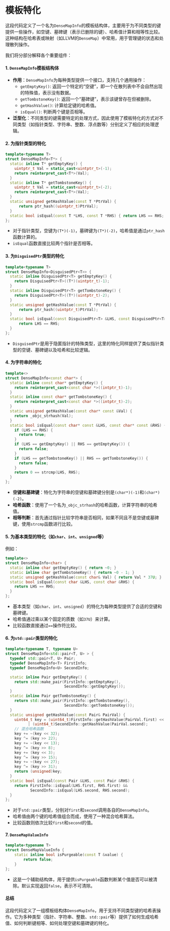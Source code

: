# 模板特化

这段代码定义了一个名为`DenseMapInfo`的模板结构体，主要用于为不同类型的键提供一些操作，如空键、墓碑键（表示已删除的键）、哈希值计算和相等性比较。这种结构在哈希表或映射（如LLVM的`DenseMap`）中常用，用于管理键的状态和处理散列操作。

我们将分部分解释各个重要组件：

#### 1. **`DenseMapInfo`模板结构体**

* **作用**：`DenseMapInfo`为每种类型提供一个接口，支持几个通用操作：
  * `getEmptyKey()`: 返回一个特定的“空键”，即一个在散列表中不会自然出现的特殊值，表示没有数据。
  * `getTombstoneKey()`: 返回一个“墓碑键”，表示该键曾存在但被删除。
  * `getHashValue()`: 计算给定键的哈希值。
  * `isEqual()`: 判断两个键是否相等。
* **泛型化**：不同类型的键需要特定的处理方式，因此使用了模板特化的方式对不同类型（如指针类型、字符串、整数、浮点数等）分别定义了相应的处理逻辑。

#### 2. **为指针类型的特化**

```cpp
template<typename T>
struct DenseMapInfo<T*> {
  static inline T* getEmptyKey() {
    uintptr_t Val = static_cast<uintptr_t>(-1);
    return reinterpret_cast<T*>(Val);
  }
  static inline T* getTombstoneKey() {
    uintptr_t Val = static_cast<uintptr_t>(-2);
    return reinterpret_cast<T*>(Val);
  }
  static unsigned getHashValue(const T *PtrVal) {
      return ptr_hash((uintptr_t)PtrVal);
  }
  static bool isEqual(const T *LHS, const T *RHS) { return LHS == RHS; }
};
```

* 对于指针类型，空键为`(T*)(-1)`，墓碑键为`(T*)(-2)`，哈希值是通过`ptr_hash`函数计算的。
* `isEqual`函数直接比较两个指针是否相等。

#### 3. **为`DisguisedPtr`类型的特化**

```cpp
template<typename T>
struct DenseMapInfo<DisguisedPtr<T>> {
  static inline DisguisedPtr<T> getEmptyKey() {
    return DisguisedPtr<T>((T*)(uintptr_t)-1);
  }
  static inline DisguisedPtr<T> getTombstoneKey() {
    return DisguisedPtr<T>((T*)(uintptr_t)-2);
  }
  static unsigned getHashValue(const T *PtrVal) {
      return ptr_hash((uintptr_t)PtrVal);
  }
  static bool isEqual(const DisguisedPtr<T> &LHS, const DisguisedPtr<T> &RHS) {
      return LHS == RHS; 
  }
};
```

* `DisguisedPtr`是用于隐匿指针的特殊类型，这里的特化同样提供了类似指针类型的空键、墓碑键以及哈希和比较逻辑。

#### 4. **为字符串的特化**

```cpp
template<>
struct DenseMapInfo<const char*> {
  static inline const char* getEmptyKey() { 
    return reinterpret_cast<const char *>((intptr_t)-1); 
  }
  static inline const char* getTombstoneKey() { 
    return reinterpret_cast<const char *>((intptr_t)-2); 
  }
  static unsigned getHashValue(const char* const &Val) { 
    return _objc_strhash(Val); 
  }
  static bool isEqual(const char* const &LHS, const char* const &RHS) {
    if (LHS == RHS) {
      return true;
    }
    if (LHS == getEmptyKey() || RHS == getEmptyKey()) {
      return false;
    }
    if (LHS == getTombstoneKey() || RHS == getTombstoneKey()) {
      return false;
    }
    return 0 == strcmp(LHS, RHS);
  }
};
```

* **空键和墓碑键**：特化为字符串的空键和墓碑键分别是`(char*)(-1)`和`(char*)(-2)`。
* **哈希函数**：使用了一个名为`_objc_strhash`的哈希函数，计算字符串的哈希值。
* **相等判断**：首先通过指针比较字符串是否相同，如果不同且不是空键或墓碑键，使用`strcmp`函数进行比较。

#### 5. **为基本类型的特化（如`char`、`int`、`unsigned`等）**

例如：

```cpp
template<>
struct DenseMapInfo<char> {
  static inline char getEmptyKey() { return ~0; }
  static inline char getTombstoneKey() { return ~0 - 1; }
  static unsigned getHashValue(const char& Val) { return Val * 37U; }
  static bool isEqual(const char &LHS, const char &RHS) {
    return LHS == RHS;
  }
};
```

* 基本类型（如`char`、`int`、`unsigned`）的特化为每种类型提供了合适的空键和墓碑键。
* 哈希值通过乘以某个固定的质数（如`37U`）来计算。
* 比较函数直接通过`==`操作符比较。

#### 6. **为`std::pair`类型的特化**

```cpp
template<typename T, typename U>
struct DenseMapInfo<std::pair<T, U> > {
  typedef std::pair<T, U> Pair;
  typedef DenseMapInfo<T> FirstInfo;
  typedef DenseMapInfo<U> SecondInfo;

  static inline Pair getEmptyKey() {
    return std::make_pair(FirstInfo::getEmptyKey(),
                          SecondInfo::getEmptyKey());
  }
  static inline Pair getTombstoneKey() {
    return std::make_pair(FirstInfo::getTombstoneKey(),
                          SecondInfo::getTombstoneKey());
  }
  static unsigned getHashValue(const Pair& PairVal) {
    uint64_t key = (uint64_t)FirstInfo::getHashValue(PairVal.first) << 32
          | (uint64_t)SecondInfo::getHashValue(PairVal.second);
    // 混合哈希函数
    key += ~(key << 32);
    key ^= (key >> 22);
    key += ~(key << 13);
    key ^= (key >> 8);
    key += (key << 3);
    key ^= (key >> 15);
    key += ~(key << 27);
    key ^= (key >> 31);
    return (unsigned)key;
  }
  static bool isEqual(const Pair &LHS, const Pair &RHS) {
    return FirstInfo::isEqual(LHS.first, RHS.first) &&
           SecondInfo::isEqual(LHS.second, RHS.second);
  }
};
```

* 对于`std::pair`类型，分别对`first`和`second`调用各自的`DenseMapInfo`。
* 哈希值由两个键的哈希值组合而成，使用了一种混合哈希算法。
* 比较函数则依次比较`first`和`second`的值。

#### 7. **`DenseMapValueInfo`**

```cpp
template<typename T>
struct DenseMapValueInfo {
    static inline bool isPurgeable(const T &value) {
        return false;
    }
};
```

* 这是一个辅助结构体，用于提供`isPurgeable`函数判断某个值是否可以被清除。默认实现返回`false`，表示不可清除。

#### 总结

这段代码定义了一组模板结构体`DenseMapInfo`，用于支持不同类型键的哈希表操作。它为多种类型（指针、字符串、整数、`std::pair`等）提供了如何生成哈希值、如何判断键相等、如何处理空键和墓碑键的特化。
